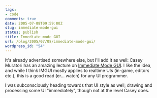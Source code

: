 ```yaml
---
tags:
- code
comments: true
date: 2005-07-08T09:59:00Z
slug: immediate-mode-gui
status: publish
title: Immediate mode GUI
url: /blog/2005/07/08/immediate-mode-gui/
wordpress_id: "54"
---
```


It's already advertised somewhere else, but I'll add it as well: Casey Muratori has an amazing lecture on [Immediate Mode GUI](https://mollyrocket.com/forums/viewtopic.php?t=134). I like the idea, and while I think IMGUI mostly applies to realtime UIs (in-game, editors etc.), this is a good read (er... watch) for any UI programmer.

I was subconsciously heading towards that UI style as well; drawing and processing some UI "immediately", though not at the level Casey does.

